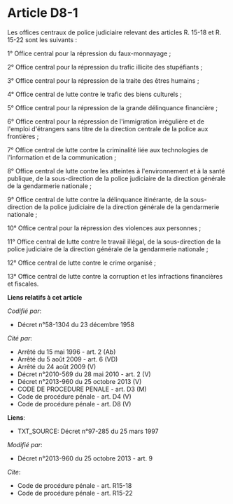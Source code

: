 # Article D8-1

Les offices centraux de police judiciaire relevant des articles R. 15-18 et R. 15-22 sont les suivants : 

1° Office central pour la répression du faux-monnayage ; 

2° Office central pour la répression du trafic illicite des stupéfiants ; 

3° Office central pour la répression de la traite des êtres humains ; 

4° Office central de lutte contre le trafic des biens culturels ; 

5° Office central pour la répression de la grande délinquance financière ; 

6° Office central pour la répression de l'immigration irrégulière et de l'emploi d'étrangers sans titre de la direction
centrale de la police aux frontières ; 

7° Office central de lutte contre la criminalité liée aux technologies de l'information et de la communication ; 

8° Office central de lutte contre les atteintes à l'environnement et à la santé publique, de la sous-direction de la police
judiciaire de la direction générale de la gendarmerie nationale ; 

9° Office central de lutte contre la délinquance itinérante, de la sous-direction de la police judiciaire de la direction
générale de la gendarmerie nationale ; 

10° Office central pour la répression des violences aux personnes ; 

11° Office central de lutte contre le travail illégal, de la sous-direction de la police judiciaire de la direction générale
de la gendarmerie nationale ; 

12° Office central de lutte contre le crime organisé ;

13° Office central de lutte contre la corruption et les infractions financières et fiscales.

**Liens relatifs à cet article**

_Codifié par_:

  - Décret n°58-1304 du 23 décembre 1958

_Cité par_:

  - Arrêté du 15 mai 1996 - art. 2 (Ab)
  - Arrêté du 5 août 2009 - art. 6 (VD)
  - Arrêté du 24 août 2009 (V)
  - Décret n°2010-569 du 28 mai 2010 - art. 2 (V)
  - Décret n°2013-960 du 25 octobre 2013 (V)
  - CODE DE PROCEDURE PENALE - art. D3 (M)
  - Code de procédure pénale - art. D4 (V)
  - Code de procédure pénale - art. D8 (V)

**Liens**:

  - TXT_SOURCE: Décret n°97-285 du 25 mars 1997

_Modifié par_:

  - Décret n°2013-960 du 25 octobre 2013 - art. 9

_Cite_:

  - Code de procédure pénale - art. R15-18
  - Code de procédure pénale - art. R15-22
